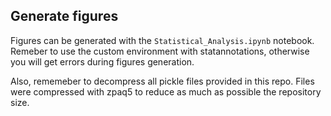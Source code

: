 ## Generate figures

Figures can be generated with the ``Statistical_Analysis.ipynb`` notebook.
Remeber to use the custom environment with statannotations, otherwise
you will get errors during figures generation.

Also, rememeber to decompress all pickle files provided in this repo.
Files were compressed with zpaq5 to reduce as much as possible the repository
size.